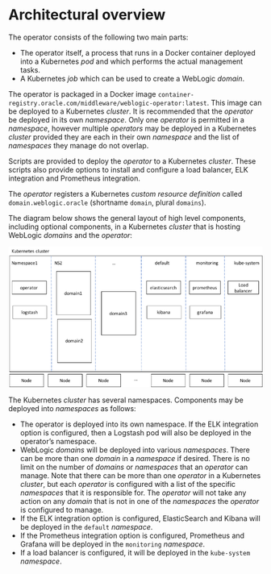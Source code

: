 # Architectural overview

The operator consists of the following two main parts:

*	The operator itself, a process that runs in a Docker container deployed into a Kubernetes *pod* and which performs the actual management tasks.
*	A Kubernetes *job* which can be used to create a WebLogic *domain*.

The operator is packaged in a Docker image `container-registry.oracle.com/middleware/weblogic-operator:latest`.  This image can be deployed to a Kubernetes *cluster*.  It is recommended that the *operator* be deployed in its own *namespace*.  Only one *operator* is permitted in a *namespace*, however multiple *operators* may be deployed in a Kubernetes *cluster* provided they are each in their own *namespace* and the list of *namespaces* they manage do not overlap.

Scripts are provided to deploy the *operator* to a Kubernetes *cluster*.  These scripts also provide options to install and configure a load balancer, ELK integration and Prometheus integration.

The *operator* registers a Kubernetes *custom resource definition* called `domain.weblogic.oracle` (shortname `domain`, plural `domains`).  

The diagram below shows the general layout of high level components, including optional components, in a Kubernetes *cluster* that is hosting WebLogic *domains* and the *operator*:

![High level architecture](images/high-level-architecture.png)

The Kubernetes *cluster* has several namespaces.  Components may be deployed into *namespaces* as follows:

*	The operator is deployed into its own namespace.  If the ELK integration option is configured, then a Logstash pod will also be deployed in the operator’s namespace.
*	WebLogic *domains* will be deployed into various *namespaces*.  There can be more than one *domain* in a *namespace* if desired.  There is no limit on the number of *domains* or *namespaces* that an *operator* can manage.  Note that there can be more than one *operator* in a Kubernetes *cluster*, but each *operator* is configured with a list of the specific *namespaces* that it is responsible for.  The *operator* will not take any action on any *domain* that is not in one of the *namespaces* the *operator* is configured to manage.
*	If the ELK integration option is configured, ElasticSearch and Kibana will be deployed in the `default` *namespace*.
*	If the Prometheus integration option is configured, Prometheus and Grafana will be deployed in the `monitoring` *namespace*.
*	If a load balancer is configured, it will be deployed in the `kube-system` *namespace*.

